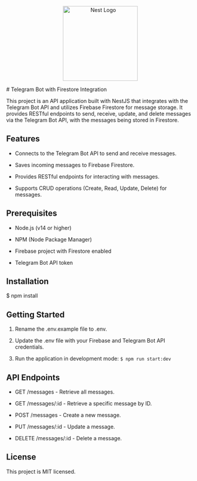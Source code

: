 <p align="center">
  <img src="https://nestjs.com/img/logo-small.svg" alt="Nest Logo" width="200" />
</p>
# Telegram Bot with Firestore Integration

 

This project is an API application built with NestJS that integrates with the Telegram Bot API and utilizes Firebase Firestore for message storage. It provides RESTful endpoints to send, receive, update, and delete messages via the Telegram Bot API, with the messages being stored in Firestore.

 

## Features

- Connects to the Telegram Bot API to send and receive messages.

- Saves incoming messages to Firebase Firestore.

- Provides RESTful endpoints for interacting with messages.

- Supports CRUD operations (Create, Read, Update, Delete) for messages.

 

## Prerequisites

- Node.js (v14 or higher)

- NPM (Node Package Manager)

- Firebase project with Firestore enabled

- Telegram Bot API token

 

## Installation

$ npm install

 

## Getting Started

1. Rename the .env.example file to .env.

2. Update the .env file with your Firebase and Telegram Bot API credentials.

3. Run the application in development mode: `$ npm run start:dev`

 

## API Endpoints

- GET /messages - Retrieve all messages.

- GET /messages/:id - Retrieve a specific message by ID.

- POST /messages - Create a new message.

- PUT /messages/:id - Update a message.

- DELETE /messages/:id - Delete a message.

 

## License

This project is MIT licensed.
